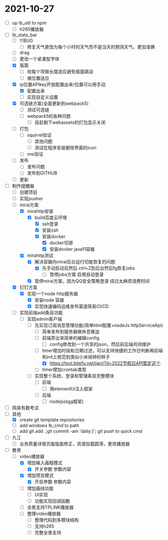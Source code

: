 # 2021-10-27
 - [ ] up lb_util to npm 
   - [ ] h265播放器
 - [ ] lb_stats_bar
   - [ ] !!!BUG
     - [ ] 修复天气更改为每个小时的天气而不是当天的预测天气，更加准确
   - [ ] drag
   - [ ] 更改一个紧凑型字体
   - [x] 版面
     - [ ] 给每个项做长度适应避免版面跳动
     - [ ] 做位置适应
   - [x] ip位置APIkey开放配置出来/位置可以用手动
     - [x] 配置出来
     - [ ] 实现自定义设置
   - [x] 可选链方案(全面更新到webpack5)
     - [ ] 测试可选链 
     - [ ] webpack5的各种问题
       - [ ] 目前剩下webassets的打包显示关闭
   - [ ] 打包
     - [ ] squirrel验证
       - [ ] 其他问题
       - [ ] 测试在程序安装删除界面的icon
     - [ ] msi验证
   - [ ] 发布
     - [ ] 发布问题
     - [ ] 发布到GITHUB
   - [ ] 更新
 - [ ] 制作提醒器
   - [ ] 创建项目
   - [ ] 实现pusher
   - [ ] mirai方案     
     - [x] mirahttp安装
       - [x] build百度云环境
         - [x] ssh登录
         - [x] 安装zsh
         - [x] 安装docker
           - [x] docker切源
           - [x] 安装docker java11容器
     - [x] mirahttp测试
       - [x] 解决容器内mirai后台运行切能恢复的问题
         - [x] 先手动启动后然后 ctrl+Z到后台然后fg恢复jobs 
           - [ ] 暂停jobs方案 启用自动登录 
       - [x] 暂停mirai方案，因为QQ安全策略登录 绕过太麻烦浪费时间
   - [x] 钉钉方案 
     - [x] 实现一个node http服务器
       - [x] 安装node 容器
       - [x] 实现快速编码运维发布渠道简易CI/CD
   - [ ] 实现前端add条目功能
     - [ ] 实现admin客户端
       - [ ] 先实现订阅消息管理功能(简单html配置+nodeJs httpServiceApi)
         - [ ] 简单发布到服务器做休息推送
         - [ ] 前端弄出来简单的编辑config
           - [ ] config修改到一个共享的json，然后前后端共同维护
         - [ ] timer增加时段和日期过滤，可以支持快捷的工作日判断再前端和init上规范到类似小米闹钟的样子
           - [x] https://tool.bitefu.net/jiari/?d=2022节假日API暂定这个
         - [ ] timer增加crontab类型
       - [ ] 实现整个系统，登录和管理条目完整模块
         - [ ] 前端
           - [ ] 用elementUi注入框架
         - [ ] 后端
           - [ ] nodejs(egg框架)
 - [ ] 网易有数考试
 - [ ] 其他
   - [x] create git template repositories 
   - [ ] add windows lb_cmd to path
   - [ ] add git add .;git commit -am 'daily:)'; git push   to quick cmd
 - [ ] 九江
   - [ ] 业务质量详情页面版面修正，资源加载圆滑，更改播放器
 - [ ] 教育
   - [ ] video播放器
     - [x] 增加输入画框模式
       - [x] 开关参数 参数内容
     - [x] 增加预览模式
       - [x] 开启参数 参数内容
     - [ ] 增加画线功能
       - [ ] UI实现
       - [ ] 功能实现回调函数
     - [ ] 全景支持TPLINK播放器
     - [ ] 整理video播放器
       - [ ] 整理代码到多模块结构
       - [ ] 支持h265
       - [ ] 完整全景支持